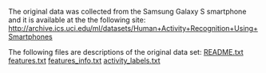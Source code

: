 The original data was collected from the Samsung Galaxy S smartphone and it is available at the the following site:
http://archive.ics.uci.edu/ml/datasets/Human+Activity+Recognition+Using+Smartphones 

The following files are descriptions of the original data set:
[README.txt](https://github.com/t-miyazaki/Getting-and-Cleaning-Data-Course-Project/files/7116623/README.txt)
[features.txt](https://github.com/t-miyazaki/Getting-and-Cleaning-Data-Course-Project/files/7116624/features.txt)
[features_info.txt](https://github.com/t-miyazaki/Getting-and-Cleaning-Data-Course-Project/files/7116626/features_info.txt)
[activity_labels.txt](https://github.com/t-miyazaki/Getting-and-Cleaning-Data-Course-Project/files/7116627/activity_labels.txt)



